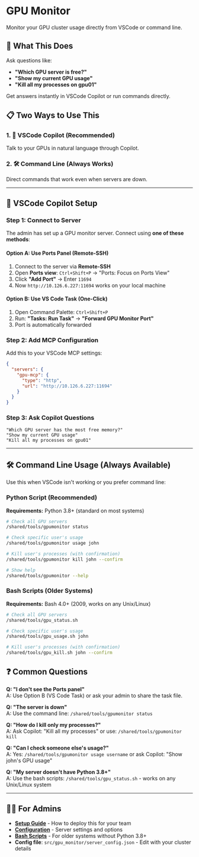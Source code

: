 # GPU Monitor

Monitor your GPU cluster usage directly from VSCode or command line.

## 🚀 What This Does

Ask questions like:
- **"Which GPU server is free?"** 
- **"Show my current GPU usage"**
- **"Kill all my processes on gpu01"**

Get answers instantly in VSCode Copilot or run commands directly.

## 📋 Two Ways to Use This

### 1. 💬 **VSCode Copilot (Recommended)**
Talk to your GPUs in natural language through Copilot.

### 2. 🛠️ **Command Line (Always Works)**  
Direct commands that work even when servers are down.

---

## 💬 VSCode Copilot Setup

### Step 1: Connect to Server
The admin has set up a GPU monitor server. Connect using **one of these methods**:

#### Option A: Use Ports Panel (Remote-SSH)
1. Connect to the server via **Remote-SSH**
2. Open **Ports view**: `Ctrl+Shift+P` → "Ports: Focus on Ports View"
3. Click **"Add Port"** → Enter `11694`
4. Now `http://10.126.6.227:11694` works on your local machine

#### Option B: Use VS Code Task (One-Click)
1. Open Command Palette: `Ctrl+Shift+P`
2. Run: **"Tasks: Run Task"** → **"Forward GPU Monitor Port"**
3. Port is automatically forwarded

### Step 2: Add MCP Configuration
Add this to your VSCode MCP settings:

```json
{
  "servers": {
    "gpu-mcp": { 
      "type": "http", 
      "url": "http://10.126.6.227:11694" 
    }
  }
}
```

### Step 3: Ask Copilot Questions
```
"Which GPU server has the most free memory?"
"Show my current GPU usage" 
"Kill all my processes on gpu01"
```

---

## 🛠️ Command Line Usage (Always Available)

Use this when VSCode isn't working or you prefer command line:

### Python Script (Recommended)
**Requirements:** Python 3.8+ (standard on most systems)

```bash
# Check all GPU servers
/shared/tools/gpumonitor status

# Check specific user's usage  
/shared/tools/gpumonitor usage john

# Kill user's processes (with confirmation)
/shared/tools/gpumonitor kill john --confirm

# Show help
/shared/tools/gpumonitor --help
```

### Bash Scripts (Older Systems)
**Requirements:** Bash 4.0+ (2009, works on any Unix/Linux)

```bash
# Check all GPU servers
/shared/tools/gpu_status.sh

# Check specific user's usage  
/shared/tools/gpu_usage.sh john

# Kill user's processes (with confirmation)
/shared/tools/gpu_kill.sh john --confirm
```

## ❓ Common Questions

**Q: "I don't see the Ports panel"**  
A: Use Option B (VS Code Task) or ask your admin to share the task file.

**Q: "The server is down"**  
A: Use the command line: `/shared/tools/gpumonitor status`

**Q: "How do I kill only my processes?"**  
A: Ask Copilot: "Kill all my processes" or use: `/shared/tools/gpumonitor kill`

**Q: "Can I check someone else's usage?"**  
A: Yes: `/shared/tools/gpumonitor usage username` or ask Copilot: "Show john's GPU usage"

**Q: "My server doesn't have Python 3.8+"**  
A: Use the bash scripts: `/shared/tools/gpu_status.sh` - works on any Unix/Linux system

---

## 👨‍💻 For Admins

- **[Setup Guide](docs/deployment.md)** - How to deploy this for your team
- **[Configuration](docs/configuration.md)** - Server settings and options
- **[Bash Scripts](src/gpu_monitor/scripts/README.md)** - For older systems without Python 3.8+
- **Config file**: `src/gpu_monitor/server_config.json` - Edit with your cluster details
